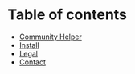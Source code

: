 # Table of contents

* [Community Helper](README.md)
* [Install](untitled.md)
* [Legal](licensing.md)
* [Contact](contact.md)

